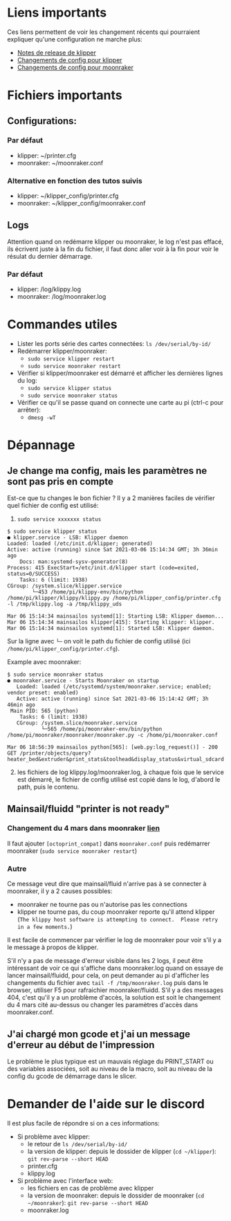 # Liens importants

Ces liens permettent de voir les changement récents qui pourraient expliquer qu'une configuration ne marche plus:
* [Notes de release de klipper](https://github.com/KevinOConnor/klipper/blob/master/docs/Releases.md)
* [Changements de config pour klipper](https://github.com/KevinOConnor/klipper/blob/master/docs/Config_Changes.md)
* [Changements de config pour moonraker](https://github.com/Arksine/moonraker/blob/master/docs/user_changes.md)


# Fichiers importants

## Configurations:

### Par défaut

* klipper: ~/printer.cfg
* moonraker: ~/moonraker.conf

### Alternative en fonction des tutos suivis

* klipper: ~/klipper_config/printer.cfg
* moonraker: ~/klipper_config/moonraker.conf

## Logs

Attention quand on redémarre klipper ou moonraker, le log n'est pas effacé, ils écrivent juste à la fin du fichier, il faut donc aller voir à la fin pour voir le résulat du dernier démarrage.

### Par défaut

* klipper: /log/klippy.log
* moonraker: /log/moonraker.log

# Commandes utiles

* Lister les ports série des cartes connectées: `ls /dev/serial/by-id/`
* Redémarrer klipper/moonraker:
  * `sudo service klipper restart`
  * `sudo service moonraker restart`
* Vérifier si klipper/moonraker est démarré et afficher les dernières lignes du log:
  *	`sudo service klipper status`
  *	`sudo service moonraker status`
* Vérifier ce qu'il se passe quand on connecte une carte au pi (ctrl-c pour arrêter):
  *	`dmesg -wT`

# Dépannage

## Je change ma config, mais les paramètres ne sont pas pris en compte

Est-ce que tu changes le bon fichier ? Il y a 2 manières faciles de vérifier quel fichier de config est utilisé:

1. 	`sudo service xxxxxxx status`
```
$ sudo service klipper status
● klipper.service - LSB: Klipper daemon
Loaded: loaded (/etc/init.d/klipper; generated)
Active: active (running) since Sat 2021-03-06 15:14:34 GMT; 3h 36min ago
	Docs: man:systemd-sysv-generator(8)
Process: 415 ExecStart=/etc/init.d/klipper start (code=exited, status=0/SUCCESS)
	Tasks: 6 (limit: 1938)
CGroup: /system.slice/klipper.service
		└─453 /home/pi/klippy-env/bin/python /home/pi/klipper/klippy/klippy.py /home/pi/klipper_config/printer.cfg -l /tmp/klippy.log -a /tmp/klippy_uds

Mar 06 15:14:34 mainsailos systemd[1]: Starting LSB: Klipper daemon...
Mar 06 15:14:34 mainsailos klipper[415]: Starting klipper: klipper.
Mar 06 15:14:34 mainsailos systemd[1]: Started LSB: Klipper daemon.
```

Sur la ligne avec `└─` on voit le path du fichier de config utilisé (ici `/home/pi/klipper_config/printer.cfg`).

Example avec moonraker:
```
$ sudo service moonraker status
● moonraker.service - Starts Moonraker on startup
   Loaded: loaded (/etc/systemd/system/moonraker.service; enabled; vendor preset: enabled)
   Active: active (running) since Sat 2021-03-06 15:14:42 GMT; 3h 46min ago
 Main PID: 565 (python)
    Tasks: 6 (limit: 1938)
   CGroup: /system.slice/moonraker.service
           └─565 /home/pi/moonraker-env/bin/python /home/pi/moonraker/moonraker/moonraker.py -c /home/pi/moonraker.conf

Mar 06 18:56:39 mainsailos python[565]: [web.py:log_request()] - 200 GET /printer/objects/query?heater_bed&extruder&print_stats&toolhead&display_status&virtual_sdcard
```

2. les fichiers de log klippy.log/moonraker.log, à chaque fois que le service est démarré, le fichier de config utilisé est copié dans le log, d'abord le path, puis le contenu.


## Mainsail/fluidd "printer is not ready"

### Changement du 4 mars dans moonraker [lien](https://github.com/Arksine/moonraker/blob/master/docs/user_changes.md#march-4th-2021)

Il faut ajouter `[octoprint_compat]` dans `moonraker.conf` puis redémarrer moonraker (`sudo service moonraker restart`)

### Autre

Ce message veut dire que mainsail/fluid n'arrive pas à se connecter à moonraker, il y a 2 causes possibles:
* moonraker ne tourne pas ou n'autorise pas les connections
* klipper ne tourne pas, du coup moonraker reporte qu'il attend klipper (`The klippy host software is attempting to connect.  Please retry in a few moments.`)

Il est facile de commencer par vérifier le log de moonraker pour voir s'il y a le message à propos de klipper.

S'il n'y a pas de message d'erreur visible dans les 2 logs, il peut être intéressant de voir ce qui s'affiche dans moonraker.log quand on essaye de lancer mainsail/fluidd,
pour cela, on peut demander au pi d'afficher les changements du fichier avec `tail -f /tmp/moonraker.log` puis dans le browser, utiliser F5 pour rafraichier moonraker/fluidd. S'il y a des messages 404, c'est qu'il y a un problème d'accès, la solution est soit le changement du 4 mars cité au-dessus ou changer les paramètres d'accès dans moonraker.conf.


## J'ai chargé mon gcode et j'ai un message d'erreur au début de l'impression

Le problème le plus typique est un mauvais réglage du PRINT_START ou des variables associées, soit au niveau de la macro, soit au niveau de la config du gcode de démarrage dans le slicer.

# Demander de l'aide sur le discord

Il est plus facile de répondre si on a ces informations:
* Si problème avec klipper:
  * le retour de `ls /dev/serial/by-id/`
  * la version de klipper: depuis le dossider de klipper (`cd ~/klipper`): `git rev-parse --short HEAD`
  * printer.cfg
  * klippy.log
* Si problème avec l'interface web:
  * les fichiers en cas de problème avec klipper
  * la version de moonraker: depuis le dossider de moonraker (`cd ~/moonraker`): `git rev-parse --short HEAD`
  * moonraker.log
